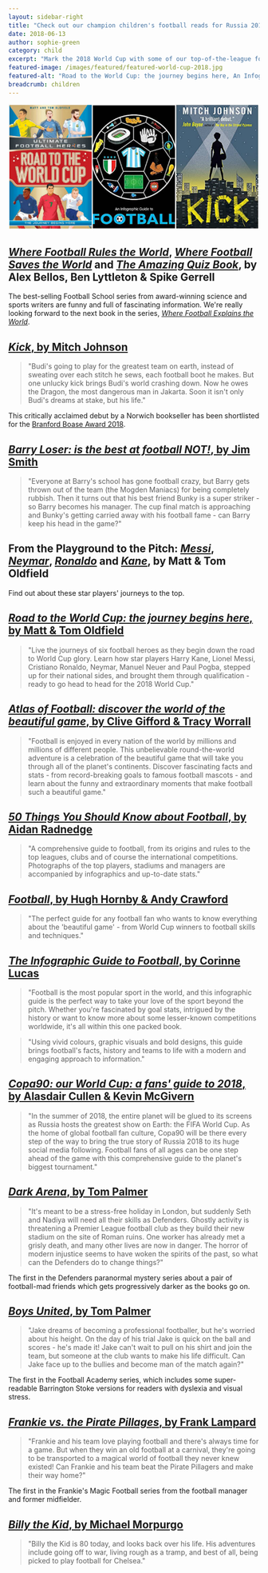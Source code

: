 ```yaml
---
layout: sidebar-right
title: "Check out our champion children's football reads for Russia 2018"
date: 2018-06-13
author: sophie-green
category: child
excerpt: "Mark the 2018 World Cup with some of our top-of-the-league football-themed fiction and non-fiction for kids."
featured-image: /images/featured/featured-world-cup-2018.jpg
featured-alt: "Road to the World Cup: the journey begins here, An Infographic Guide to Football, Kick"
breadcrumb: children
---
```


![Road to the World Cup: the journey begins here, An Infographic Guide to Football, Kick](/images/featured/featured-world-cup-2018.jpg)

## [<cite>Where Football Rules the World</cite>](https://suffolk.spydus.co.uk/cgi-bin/spydus.exe/ENQ/OPAC/BIBENQ?BRN=2164097), [<cite>Where Football Saves the World</cite>](https://suffolk.spydus.co.uk/cgi-bin/spydus.exe/ENQ/OPAC/BIBENQ?BRN=2199639) and [<cite>The Amazing Quiz Book</cite>](https://suffolk.spydus.co.uk/cgi-bin/spydus.exe/ENQ/OPAC/BIBENQ?BRN=2361175), by Alex Bellos, Ben Lyttleton & Spike Gerrell

The best-selling Football School series from award-winning science and sports writers are funny and full of fascinating information. We're really looking forward to the next book in the series, [<cite>Where Football Explains the World</cite>](https://suffolk.spydus.co.uk/cgi-bin/spydus.exe/ENQ/OPAC/BIBENQ?BRN=2426735).

## [<cite>Kick</cite>, by Mitch Johnson](https://suffolk.spydus.co.uk/cgi-bin/spydus.exe/ENQ/OPAC/BIBENQ?BRN=2199440)

> "Budi's going to play for the greatest team on earth, instead of sweating over each stitch he sews, each football boot he makes. But one unlucky kick brings Budi's world crashing down. Now he owes the Dragon, the most dangerous man in Jakarta. Soon it isn't only Budi's dreams at stake, but his life."

This critically acclaimed debut by a Norwich bookseller has been shortlisted for the [Branford Boase Award 2018](/parents-carers-and-children/children/branford-boase-2018/).

## [<cite>Barry Loser: is the best at football NOT!</cite>, by Jim Smith](https://suffolk.spydus.co.uk/cgi-bin/spydus.exe/ENQ/OPAC/BIBENQ?BRN=2360423)

> "Everyone at Barry's school has gone football crazy, but Barry gets thrown out of the team (the Mogden Maniacs) for being completely rubbish. Then it turns out that his best friend Bunky is a super striker - so Barry becomes his manager. The cup final match is approaching and Bunky's getting carried away with his football fame - can Barry keep his head in the game?"

## From the Playground to the Pitch: [<cite>Messi</cite>](https://suffolk.spydus.co.uk/cgi-bin/spydus.exe/ENQ/OPAC/BIBENQ?BRN=2137865), [<cite>Neymar</cite>](https://suffolk.spydus.co.uk/cgi-bin/spydus.exe/ENQ/OPAC/BIBENQ?BRN=2137866), [<cite>Ronaldo</cite>](https://suffolk.spydus.co.uk/cgi-bin/spydus.exe/ENQ/OPAC/BIBENQ?BRN=2380836) and [<cite>Kane</cite>](https://suffolk.spydus.co.uk/cgi-bin/spydus.exe/ENQ/OPAC/BIBENQ?BRN=2339196), by Matt & Tom Oldfield

Find out about these star players' journeys to the top.

## [<cite>Road to the World Cup: the journey begins here</cite>, by Matt & Tom Oldfield](https://suffolk.spydus.co.uk/cgi-bin/spydus.exe/ENQ/OPAC/BIBENQ?BRN=2380824)

> "Live the journeys of six football heroes as they begin down the road to World Cup glory. Learn how star players Harry Kane, Lionel Messi, Cristiano Ronaldo, Neymar, Manuel Neuer and Paul Pogba, stepped up for their national sides, and brought them through qualification - ready to go head to head for the 2018 World Cup."

## [<cite>Atlas of Football: discover the world of the beautiful game</cite>, by Clive Gifford & Tracy Worrall](https://suffolk.spydus.co.uk/cgi-bin/spydus.exe/ENQ/OPAC/BIBENQ?BRN=2396275)

> "Football is enjoyed in every nation of the world by millions and millions of different people. This unbelievable round-the-world adventure is a celebration of the beautiful game that will take you through all of the planet's continents. Discover fascinating facts and stats - from record-breaking goals to famous football mascots - and learn about the funny and extraordinary moments that make football such a beautiful game."

## [<cite>50 Things You Should Know about Football</cite>, by Aidan Radnedge](https://suffolk.spydus.co.uk/cgi-bin/spydus.exe/ENQ/OPAC/BIBENQ?BRN=2353218)

> "A comprehensive guide to football, from its origins and rules to the top leagues, clubs and of course the international competitions. Photographs of the top players, stadiums and managers are accompanied by infographics and up-to-date stats."

## [<cite>Football</cite>, by Hugh Hornby & Andy Crawford](https://suffolk.spydus.co.uk/cgi-bin/spydus.exe/ENQ/OPAC/BIBENQ?BRN=2377983)

> "The perfect guide for any football fan who wants to know everything about the 'beautiful game' - from World Cup winners to football skills and techniques."

## [<cite>The Infographic Guide to Football</cite>, by Corinne Lucas](https://suffolk.spydus.co.uk/cgi-bin/spydus.exe/ENQ/OPAC/BIBENQ?BRN=2335469)

> "Football is the most popular sport in the world, and this infographic guide is the perfect way to take your love of the sport beyond the pitch. Whether you're fascinated by goal stats, intrigued by the history or want to know more about some lesser-known competitions worldwide, it's all within this one packed book.

> "Using vivid colours, graphic visuals and bold designs, this guide brings football's facts, history and teams to life with a modern and engaging approach to information."

## [<cite>Copa90: our World Cup: a fans' guide to 2018</cite>, by Alasdair Cullen & Kevin McGivern](https://suffolk.spydus.co.uk/cgi-bin/spydus.exe/ENQ/OPAC/BIBENQ?BRN=2352415)

> "In the summer of 2018, the entire planet will be glued to its screens as Russia hosts the greatest show on Earth: the FIFA World Cup. As the home of global football fan culture, Copa90 will be there every step of the way to bring the true story of Russia 2018 to its huge social media following. Football fans of all ages can be one step ahead of the game with this comprehensive guide to the planet's biggest tournament."

## [<cite>Dark Arena</cite>, by Tom Palmer](https://suffolk.spydus.co.uk/cgi-bin/spydus.exe/ENQ/OPAC/BIBENQ?BRN=2185759)

> "It's meant to be a stress-free holiday in London, but suddenly Seth and Nadiya will need all their skills as Defenders. Ghostly activity is threatening a Premier League football club as they build their new stadium on the site of Roman ruins. One worker has already met a grisly death, and many other lives are now in danger. The horror of modern injustice seems to have woken the spirits of the past, so what can the Defenders do to change things?"

The first in the Defenders paranormal mystery series about a pair of football-mad friends which gets progressively darker as the books go on.

## [<cite>Boys United</cite>, by Tom Palmer](https://suffolk.spydus.co.uk/cgi-bin/spydus.exe/ENQ/OPAC/BIBENQ?BRN=62679)

> "Jake dreams of becoming a professional footballer, but he's worried about his height. On the day of his trial Jake is quick on the ball and scores - he's made it! Jake can't wait to pull on his shirt and join the team, but someone at the club wants to make his life difficult. Can Jake face up to the bullies and become man of the match again?"

The first in the Football Academy series, which includes some super-readable Barrington Stoke versions for readers with dyslexia and visual stress.

## [<cite>Frankie vs. the Pirate Pillages</cite>, by Frank Lampard](https://suffolk.spydus.co.uk/cgi-bin/spydus.exe/ENQ/OPAC/BIBENQ?BRN=1385358)

> "Frankie and his team love playing football and there's always time for a game. But when they win an old football at a carnival, they're going to be transported to a magical world of football they never knew existed! Can Frankie and his team beat the Pirate Pillagers and make their way home?"

The first in the Frankie's Magic Football series from the football manager and former midfielder.

## [<cite>Billy the Kid</cite>, by Michael Morpurgo](https://suffolk.spydus.co.uk/cgi-bin/spydus.exe/ENQ/OPAC/BIBENQ?BRN=50542)

> "Billy the Kid is 80 today, and looks back over his life. His adventures include going off to war, living rough as a tramp, and best of all, being picked to play football for Chelsea."
